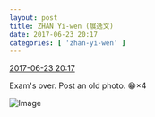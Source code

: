 ```yaml
---
layout: post
title: ZHAN Yi-wen (展逸文)
date: 2017-06-23 20:17
categories: [ 'zhan-yi-wen' ]
---
```


<div class="weibo-info">
  <a href="http://weibo.com/6108090526/F9bDilwyv">2017-06-23 20:17</a>
</div>

Exam's over. Post an old photo. :grin:×4

<!-- more -->

![Image](https://wx1.sinaimg.cn/mw690/006FmVn8ly1fgvee5wkxaj30qo0zktfz.jpg)
